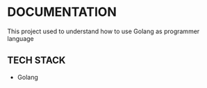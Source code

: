 # DOCUMENTATION

This project used to understand how to use Golang as programmer language

## TECH STACK

- Golang
